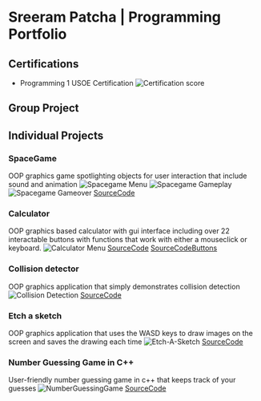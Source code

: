# Sreeram Patcha | Programming Portfolio

## Certifications
* Programming 1 USOE Certification
![Certification score](https://github.com/afdfadfsadffsd/programmingportfolio/blob/main/images/Certification%20score.png?raw=true)

## Group Project

## Individual Projects

### SpaceGame
OOP graphics game spotlighting objects for user interaction that include sound and animation
![Spacegame Menu](https://github.com/afdfadfsadffsd/programmingportfolio/blob/main/images/SG1.png?raw=true)
![Spacegame Gameplay](https://github.com/afdfadfsadffsd/programmingportfolio/blob/main/images/SG3.png?raw=true)
![Spacegame Gameover](https://github.com/afdfadfsadffsd/programmingportfolio/blob/main/images/SG2.png?raw=true)
[SourceCode](https://github.com/afdfadfsadffsd/programmingportfolio/blob/main/src/SpaceGame%202%202.zip)

### Calculator
OOP graphics based calculator with gui interface including over 22 interactable buttons with functions that work with either a mouseclick or keyboard.
![Calculator Menu](https://github.com/afdfadfsadffsd/programmingportfolio/blob/main/images/Calculator.png?raw=true)
[SourceCode](https://github.com/afdfadfsadffsd/programmingportfolio/blob/main/src/calckeyboard_final_final/calckeyboard_final_final.pde)
[SourceCodeButtons](https://github.com/afdfadfsadffsd/programmingportfolio/blob/main/src/calckeyboard_final_final/Button.pde)

### Collision detector
OOP graphics application that simply demonstrates collision detection
![Collision Detection](https://github.com/afdfadfsadffsd/programmingportfolio/blob/main/images/Collision%20Detection.png?raw=true)
[SourceCode](https://github.com/afdfadfsadffsd/programmingportfolio/blob/main/src/ColDet.pde)

### Etch a sketch
OOP graphics application that uses the WASD keys to draw images on the screen and saves the drawing each time
![Etch-A-Sketch](https://github.com/afdfadfsadffsd/programmingportfolio/blob/main/images/Etch%20a%20sketch.png?raw=true)
[SourceCode](https://github.com/afdfadfsadffsd/programmingportfolio/blob/main/src/EtchASketch.pde)

### Number Guessing Game in C++
User-friendly number guessing game in c++ that keeps track of your guesses
![NumberGuessingGame](https://github.com/afdfadfsadffsd/programmingportfolio/blob/main/images/NumberGuessingGame.png/raw=true)
[SourceCode](https://github.com/afdfadfsadffsd/programmingportfolio/blob/main/src/RandomNumberGuessingGame%20(3)%20(1).cpp)
